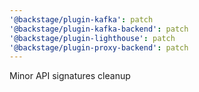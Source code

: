 ```yaml
---
'@backstage/plugin-kafka': patch
'@backstage/plugin-kafka-backend': patch
'@backstage/plugin-lighthouse': patch
'@backstage/plugin-proxy-backend': patch
---
```


Minor API signatures cleanup
